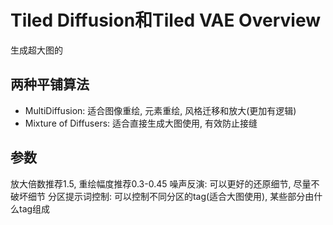 # Tiled Diffusion和Tiled VAE Overview
生成超大图的

## 两种平铺算法
- MultiDiffusion: 适合图像重绘, 元素重绘, 风格迁移和放大(更加有逻辑)
- Mixture of Diffusers: 适合直接生成大图使用, 有效防止接缝

## 参数
放大倍数推荐1.5, 重绘幅度推荐0.3-0.45
噪声反演: 可以更好的还原细节, 尽量不破坏细节
分区提示词控制: 可以控制不同分区的tag(适合大图使用), 某些部分由什么tag组成